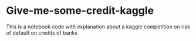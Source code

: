 # Give-me-some-credit-kaggle
This is a notebook code with explanation about a kaggle competition on risk of default on credits of banks

